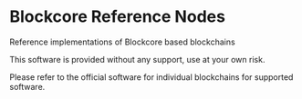 # Blockcore Reference Nodes

Reference implementations of Blockcore based blockchains

This software is provided without any support, use at your own risk.

Please refer to the official software for individual blockchains for supported software.